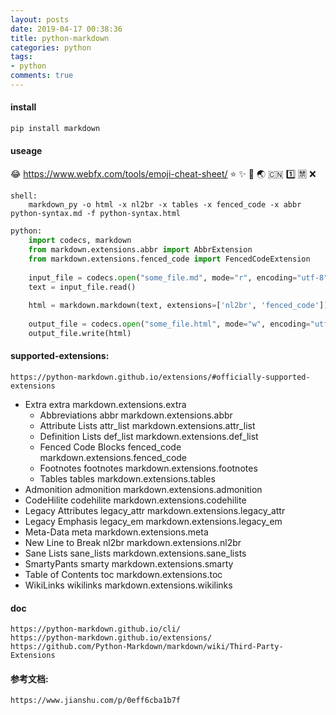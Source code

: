 ```yaml
---
layout: posts
date: 2019-04-17 00:38:36
title: python-markdown
categories: python
tags: 
- python
comments: true
---
```


#### install
    pip install markdown

#### useage
:joy: https://www.webfx.com/tools/emoji-cheat-sheet/
:star:
:sparkles:
:star2:
:earth_asia:
:cn:
:one:
:u7981:
:x:
```shell
shell:
    markdown_py -o html -x nl2br -x tables -x fenced_code -x abbr python-syntax.md -f python-syntax.html
```
```python
python:
    import codecs, markdown
    from markdown.extensions.abbr import AbbrExtension
    from markdown.extensions.fenced_code import FencedCodeExtension
    
    input_file = codecs.open("some_file.md", mode="r", encoding="utf-8")
    text = input_file.read()
    
    html = markdown.markdown(text, extensions=['nl2br', 'fenced_code'])
    
    output_file = codecs.open("some_file.html", mode="w", encoding="utf-8")
    output_file.write(html)
```

#### supported-extensions:
    https://python-markdown.github.io/extensions/#officially-supported-extensions

- Extra	                extra       markdown.extensions.extra
  - Abbreviations	    abbr	    markdown.extensions.abbr
  - Attribute Lists	    attr_list	markdown.extensions.attr_list
  - Definition Lists    def_list	markdown.extensions.def_list
  - Fenced Code Blocks	fenced_code	markdown.extensions.fenced_code
  - Footnotes	        footnotes	markdown.extensions.footnotes
  - Tables	            tables	    markdown.extensions.tables
- Admonition	        admonition	markdown.extensions.admonition
- CodeHilite	        codehilite	markdown.extensions.codehilite
- Legacy                Attributes	legacy_attr	markdown.extensions.legacy_attr
- Legacy Emphasis	    legacy_em	markdown.extensions.legacy_em
- Meta-Data	            meta	    markdown.extensions.meta
- New Line to Break	    nl2br	    markdown.extensions.nl2br
- Sane Lists	        sane_lists	markdown.extensions.sane_lists
- SmartyPants	        smarty	    markdown.extensions.smarty
- Table of Contents	    toc	        markdown.extensions.toc
- WikiLinks	            wikilinks	markdown.extensions.wikilinks

#### doc
    https://python-markdown.github.io/cli/
    https://python-markdown.github.io/extensions/
    https://github.com/Python-Markdown/markdown/wiki/Third-Party-Extensions

#### 参考文档:
    https://www.jianshu.com/p/0eff6cba1b7f
    
    


~~~~完~~~~

